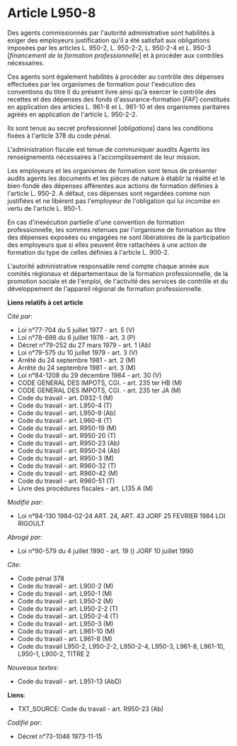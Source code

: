 # Article L950-8

Des agents commissionnés par l'autorité administrative sont habilités à exiger des employeurs justification qu'il a été
satisfait aux obligations imposées par les articles L. 950-2, L. 950-2-2, L. 950-2-4 et L. 950-3 [*financement de la
formation professionnelle*] et à procéder aux contrôles nécessaires.

Ces agents sont également habilités à procéder au contrôle des dépenses effectuées par les organismes de formation pour
l'exécution des conventions du titre II du présent livre ainsi qu'à exercer le contrôle des recettes et des dépenses des
fonds d'assurance-formation [*FAF*] constitués en application des articles L. 961-8 et L. 961-10 et des organismes paritaires
agréés en application de l'article L. 950-2-2.

Ils sont tenus au secret professionnel [*obligations*] dans les conditions fixées à l'article 378 du code pénal.

L'administration fiscale est tenue de communiquer auxdits Agents les renseignements nécessaires à l'accomplissement de leur
mission.

Les employeurs et les organismes de formation sont tenus de présenter audits agents les documents et les pièces de nature à
établir la réalité et le bien-fondé des dépenses afférentes aux actions de formation définies à l'article L. 950-2. A défaut,
ces dépenses sont regardées comme non justifiées et ne libèrent pas l'employeur de l'obligation qui lui incombe en vertu de
l'article L. 950-1.

En cas d'inexécution partielle d'une convention de formation professionnelle, les sommes retenues par l'organisme de
formation au titre des dépenses exposées ou engagées ne sont libératoires de la participation des employeurs que si elles
peuvent être rattachées à une action de formation du type de celles définies à l'article L. 900-2.

L'autorité administrative responsable rend compte chaque année aux comités régionaux et départementaux de la formation
professionnelle, de la promotion sociale et de l'emploi, de l'activité des services de contrôle et du développement de
l'appareil régional de formation professionnelle.

**Liens relatifs à cet article**

_Cité par_:

  - Loi n°77-704 du 5 juillet 1977 - art. 5 (V)
  - Loi n°78-698 du 6 juillet 1978 - art. 3 (P)
  - Décret n°79-252 du 27 mars 1979 - art. 1 (Ab)
  - Loi n°79-575 du 10 juillet 1979 - art. 3 (V)
  - Arrêté du 24 septembre 1981 - art. 2 (M)
  - Arrêté du 24 septembre 1981 - art. 3 (M)
  - Loi n°84-1208 du 29 décembre 1984 - art. 30 (V)
  - CODE GENERAL DES IMPOTS, CGI. - art. 235 ter HB (M)
  - CODE GENERAL DES IMPOTS, CGI. - art. 235 ter JA (M)
  - Code du travail - art. D932-1 (M)
  - Code du travail - art. L950-4 (T)
  - Code du travail - art. L950-9 (Ab)
  - Code du travail - art. L960-8 (T)
  - Code du travail - art. R950-19 (M)
  - Code du travail - art. R950-20 (T)
  - Code du travail - art. R950-23 (Ab)
  - Code du travail - art. R950-24 (Ab)
  - Code du travail - art. R950-3 (M)
  - Code du travail - art. R960-32 (T)
  - Code du travail - art. R960-42 (M)
  - Code du travail - art. R960-51 (T)
  - Livre des procédures fiscales - art. L135 A (M)

_Modifié par_:

  - Loi n°84-130 1984-02-24 ART. 24, ART. 43 JORF 25 FEVRIER 1984 LOI RIGOULT

_Abrogé par_:

  - Loi n°90-579 du 4 juillet 1990 - art. 19 () JORF 10 juillet 1990

_Cite_:

  - Code pénal 378
  - Code du travail - art. L900-2 (M)
  - Code du travail - art. L950-1 (M)
  - Code du travail - art. L950-2 (M)
  - Code du travail - art. L950-2-2 (T)
  - Code du travail - art. L950-2-4 (T)
  - Code du travail - art. L950-3 (M)
  - Code du travail - art. L961-10 (M)
  - Code du travail - art. L961-8 (M)
  - Code du travail L950-2, L950-2-2, L950-2-4, L950-3, L961-8, L961-10, L950-1, L900-2, TITRE 2

_Nouveaux textes_:

  - Code du travail - art. L951-13 (AbD)

**Liens**:

  - TXT_SOURCE: Code du travail - art. R950-23 (Ab)

_Codifié par_:

  - Décret n°73-1046 1973-11-15
